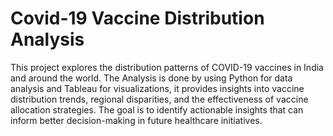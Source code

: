 # Covid-19 Vaccine Distribution Analysis

This project explores the distribution patterns of COVID-19 vaccines in India and around the world. The Analysis is done by using Python for data analysis and Tableau for visualizations, it provides insights into vaccine distribution trends, regional disparities, and the effectiveness of vaccine allocation strategies. The goal is to identify actionable insights that can inform better decision-making in future healthcare initiatives.


